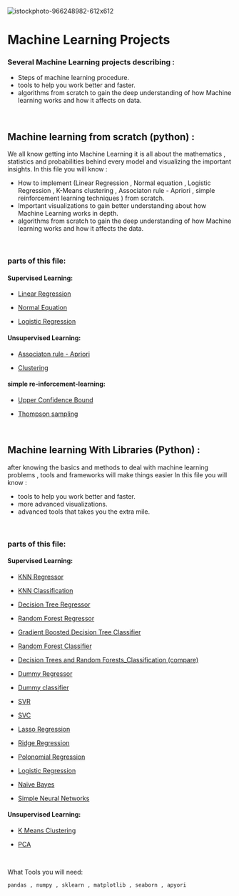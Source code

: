 ![istockphoto-966248982-612x612](https://user-images.githubusercontent.com/59618586/103790076-6a3ab880-5049-11eb-9ed9-10abbda572cf.jpg)

# Machine Learning Projects 


### Several Machine Learning projects describing :

* Steps of machine learning procedure. 
* tools to help you work better and faster.
* algorithms from scratch to gain the deep understanding of how Machine learning works and how it affects on data.

<br/>

## Machine learning from scratch (python) :

We all know getting into Machine Learning it is all about the mathematics , statistics and probabilities behind every model and visualizing the important insights.
In this file you will know :

* How to implement (Linear Regression , Normal equation , Logistic Regression , K-Means clustering , Associaton rule - Apriori , simple reinforcement learning techniques ) from scratch.
* Important visualizations to gain better understanding about how Machine Learning works in depth.
* algorithms from scratch to gain the deep understanding of how Machine learning works and how it affects the data.
<br/>

### parts of this file:

#### Supervised Learning:

* [Linear Regression](https://github.com/ahmed13131/Machine-learning./tree/master/Machine%20learning%20from%20Scratch/Supervised%20Learning/Regression/LinearRegression)

* [Normal Equation](https://github.com/ahmed13131/Machine-learning./tree/master/Machine%20learning%20from%20Scratch/Supervised%20Learning/Regression/Normal%20equation)

* [Logistic Regression](https://github.com/ahmed13131/Machinelearning./tree/master/Machine%20learning%20from%20Scratch/Supervised%20Learning/Classification/Logistic%20Regression)

#### Unsupervised Learning:

* [Associaton rule - Apriori](https://github.com/ahmed13131/Machine-learning./tree/master/Machine%20learning%20from%20Scratch/Unsupervised%20Learning/Associaton%20rule%20-%20Apriori)

* [Clustering](https://github.com/ahmed13131/Machine-learning./tree/master/Machine%20learning%20from%20Scratch/Unsupervised%20Learning/Clustering/K%20means%20clustering)

#### simple re-inforcement-learning:

* [Upper Confidence Bound](https://github.com/ahmed13131/Machine-learning./tree/master/Machine%20learning%20from%20Scratch/simple%20re-inforcement-learning/UCB)

* [Thompson sampling](https://github.com/ahmed13131/Machine-learning./tree/master/Machine%20learning%20from%20Scratch/simple%20re-inforcement-learning/thompson_sampling)

<br/>

## Machine learning With Libraries (Python) :

after knowing the basics and methods to deal with machine learning problems , tools and frameworks will make things easier
In this file you will know :

* tools to help you work better and faster.
* more advanced visualizations.
* advanced tools that takes you the extra mile.

<br/>

### parts of this file:

#### Supervised Learning:

* [KNN Regressor](https://github.com/ahmed13131/Machine-learning./tree/master/Machine%20Learning%20With%20Libraries/Supervised%20Learning/Regression_projects/KNN%20regression%20projects)

* [KNN Classification](https://github.com/ahmed13131/Machine-learning./tree/master/Machine%20Learning%20With%20Libraries/Supervised%20Learning/Classification_Projects/KNN%20classification%20projects)

* [Decision Tree Regressor](https://github.com/ahmed13131/Machine-learning./tree/master/Machine%20Learning%20With%20Libraries/Supervised%20Learning/Regression_projects/decision-tree-regression)

* [Random Forest Regressor](https://github.com/ahmed13131/Machine-learning./tree/master/Machine%20Learning%20With%20Libraries/Supervised%20Learning/Regression_projects/random-forest-regression)

* [Gradient Boosted Decision Tree Classifier](https://github.com/ahmed13131/Machine-learning./tree/master/Machine%20Learning%20With%20Libraries/Supervised%20Learning/Classification_Projects/ensample%20models/gradient%20boosted%20decision%20trees)

* [Random Forest Classifier](https://github.com/ahmed13131/Machine-learning./tree/master/Machine%20Learning%20With%20Libraries/Supervised%20Learning/Classification_Projects/ensample%20models/random%20forest%20classifier)

* [Decision Trees and Random Forests_Classification (compare)](https://github.com/ahmed13131/Machine-learning./tree/master/Machine%20Learning%20With%20Libraries/Supervised%20Learning/Classification_Projects/Decision%20Trees%20and%20Random%20Forests_projects%20(compare))

* [Dummy Regressor](https://github.com/ahmed13131/Machine-learning./tree/master/Machine%20Learning%20With%20Libraries/Supervised%20Learning/Regression_projects/dummy%20%2C%20linear%20regression%20more)

* [Dummy classifier](https://github.com/ahmed13131/Machine-learning./tree/master/Machine%20Learning%20With%20Libraries/Supervised%20Learning/Classification_Projects/dummy%20classifier%20projects)

* [SVR](https://github.com/ahmed13131/Machine-learning./tree/master/Machine%20Learning%20With%20Libraries/Supervised%20Learning/Regression_projects/support-vector-regression)

* [SVC](https://github.com/ahmed13131/Machine-learning./tree/master/Machine%20Learning%20With%20Libraries/Supervised%20Learning/Classification_Projects/SVM%20projects)

* [Lasso Regression](https://github.com/ahmed13131/Machine-learning./tree/master/Machine%20Learning%20With%20Libraries/Supervised%20Learning/Regression_projects/lasso%20rigression)

* [Ridge Regression](https://github.com/ahmed13131/Machine-learning./tree/master/Machine%20Learning%20With%20Libraries/Supervised%20Learning/Regression_projects/ridge%20regression%20projects)

* [Polonomial Regression](https://github.com/ahmed13131/Machine-learning./tree/master/Machine%20Learning%20With%20Libraries/Supervised%20Learning/Regression_projects/polynomial%20regression)

* [Logistic Regression](https://github.com/ahmed13131/Machine-learning./tree/master/Machine%20Learning%20With%20Libraries/Supervised%20Learning/Classification_Projects/logistic%20regression%20projects)

* [Naïve Bayes](https://github.com/ahmed13131/Machine-learning./tree/master/Machine%20Learning%20With%20Libraries/Supervised%20Learning/Classification_Projects/na%C3%AFve%20bayes)

* [Simple Neural Networks](https://github.com/ahmed13131/Machine-learning./tree/master/Machine%20Learning%20With%20Libraries/Supervised%20Learning/Classification_Projects/simple%20neural%20networks)

#### Unsupervised Learning:

* [K Means Clustering](https://github.com/ahmed13131/Machine-learning./tree/master/Machine%20Learning%20With%20Libraries/Unsupervised%20Learning/K%20Means%20Clustering_projects)

* [PCA](https://github.com/ahmed13131/Machine-learning./tree/master/Machine%20Learning%20With%20Libraries/Unsupervised%20Learning/Principal%20Component%20Analysis_projects)

<br/>

What Tools you will need: 

```
pandas , numpy , sklearn , matplotlib , seaborn , apyori 
```
